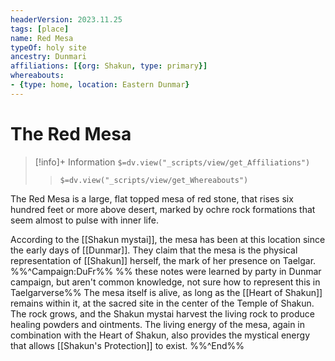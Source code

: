 ```yaml
---
headerVersion: 2023.11.25
tags: [place]
name: Red Mesa
typeOf: holy site
ancestry: Dunmari
affiliations: [{org: Shakun, type: primary}]
whereabouts: 
- {type: home, location: Eastern Dunmar}
---
```

# The Red Mesa
>[!info]+ Information
> `$=dv.view("_scripts/view/get_Affiliations")`
>> `$=dv.view("_scripts/view/get_Whereabouts")`

The Red Mesa is a large, flat topped mesa of red stone, that rises six hundred feet or more above desert, marked by ochre rock formations that seem almost to pulse with inner life. 

According to the [[Shakun mystai]], the mesa has been at this location since the early days of [[Dunmar]]. They claim that the mesa is the physical representation of [[Shakun]] herself, the mark of her presence on Taelgar. 
%%^Campaign:DuFr%%
%% these notes were learned by party in Dunmar campaign, but aren't common knowledge, not sure how to represent this in Taelgarverse%%
The mesa itself is alive, as long as the [[Heart of Shakun]] remains within it, at the sacred site in the center of the Temple of Shakun. The rock grows, and the Shakun mystai harvest the living rock to produce healing powders and ointments. The living energy of the mesa, again in combination with the Heart of Shakun, also provides the mystical energy that allows [[Shakun's Protection]] to exist. 
%%^End%%

